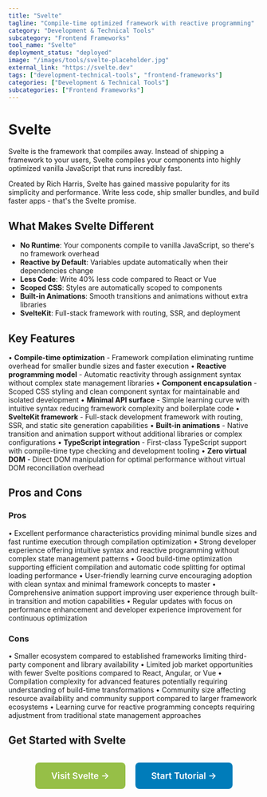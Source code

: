```yaml
---
title: "Svelte"
tagline: "Compile-time optimized framework with reactive programming"
category: "Development & Technical Tools"
subcategory: "Frontend Frameworks"
tool_name: "Svelte"
deployment_status: "deployed"
image: "/images/tools/svelte-placeholder.jpg"
external_link: "https://svelte.dev"
tags: ["development-technical-tools", "frontend-frameworks"]
categories: ["Development & Technical Tools"]
subcategories: ["Frontend Frameworks"]
---
```


# Svelte

Svelte is the framework that compiles away. Instead of shipping a framework to your users, Svelte compiles your components into highly optimized vanilla JavaScript that runs incredibly fast.

Created by Rich Harris, Svelte has gained massive popularity for its simplicity and performance. Write less code, ship smaller bundles, and build faster apps - that's the Svelte promise.

## What Makes Svelte Different
- **No Runtime**: Your components compile to vanilla JavaScript, so there's no framework overhead
- **Reactive by Default**: Variables update automatically when their dependencies change
- **Less Code**: Write 40% less code compared to React or Vue
- **Scoped CSS**: Styles are automatically scoped to components
- **Built-in Animations**: Smooth transitions and animations without extra libraries
- **SvelteKit**: Full-stack framework with routing, SSR, and deployment

## Key Features

• **Compile-time optimization** - Framework compilation eliminating runtime overhead for smaller bundle sizes and faster execution
• **Reactive programming model** - Automatic reactivity through assignment syntax without complex state management libraries
• **Component encapsulation** - Scoped CSS styling and clean component syntax for maintainable and isolated development
• **Minimal API surface** - Simple learning curve with intuitive syntax reducing framework complexity and boilerplate code
• **SvelteKit framework** - Full-stack development framework with routing, SSR, and static site generation capabilities
• **Built-in animations** - Native transition and animation support without additional libraries or complex configurations
• **TypeScript integration** - First-class TypeScript support with compile-time type checking and development tooling
• **Zero virtual DOM** - Direct DOM manipulation for optimal performance without virtual DOM reconciliation overhead

## Pros and Cons

### Pros
• Excellent performance characteristics providing minimal bundle sizes and fast runtime execution through compilation optimization
• Strong developer experience offering intuitive syntax and reactive programming without complex state management patterns
• Good build-time optimization supporting efficient compilation and automatic code splitting for optimal loading performance
• User-friendly learning curve encouraging adoption with clean syntax and minimal framework concepts to master
• Comprehensive animation support improving user experience through built-in transition and motion capabilities
• Regular updates with focus on performance enhancement and developer experience improvement for continuous optimization

### Cons
• Smaller ecosystem compared to established frameworks limiting third-party component and library availability
• Limited job market opportunities with fewer Svelte positions compared to React, Angular, or Vue
• Compilation complexity for advanced features potentially requiring understanding of build-time transformations
• Community size affecting resource availability and community support compared to larger framework ecosystems
• Learning curve for reactive programming concepts requiring adjustment from traditional state management approaches

## Get Started with Svelte

<div style="text-align: center; margin: 2rem 0;">
  <a href="https://svelte.dev" target="_blank" rel="noopener noreferrer" style="display: inline-block; background: #96BF47; color: white; padding: 1rem 2rem; text-decoration: none; border-radius: 8px; font-weight: 600; font-size: 1.1rem; margin-right: 1rem;">Visit Svelte →</a>
  <a href="https://svelte.dev/tutorial" target="_blank" rel="noopener noreferrer" style="display: inline-block; background: #007cba; color: white; padding: 1rem 2rem; text-decoration: none; border-radius: 8px; font-weight: 600; font-size: 1.1rem;">Start Tutorial →</a>
</div>